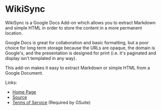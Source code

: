 
# WikiSync

WikiSync is a Google Docs Add-on which allows you to extract Markdown and simple HTML in order to store the content in a more permanent location.

Google Docs is great for collaboration and basic formatting, but a poor choice for long term storage because the URLs are opaque, the domain is Google's, and the presentation is designed for print (i.e. it's paginated and display isn't templated in any way).

This add-on makes it easy to extract Markdown or simple HTML from a Google Document.

Links:

* [Home Page](https://wiki.mozilla.org/WikiSync)
* [Source](https://github.com/joewalker/wikisync)
* [Terms of Service](https://wiki.mozilla.org/WikiSync/TermsOfService) (Required by GSuite)
